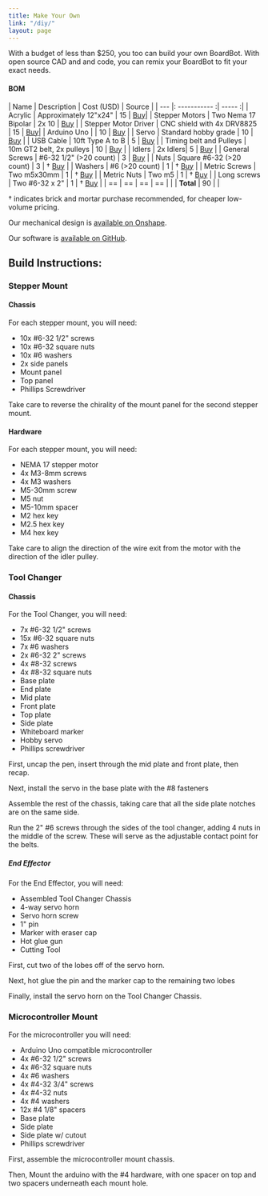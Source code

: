```yaml
---
title: Make Your Own
link: "/diy/"
layout: page
---
```


With a budget of less than $250, you too can build your own BoardBot. With open source CAD and and code, you can remix your BoardBot to fit your exact needs.


#### BOM


| Name | Description | Cost (USD) | Source |
| ---  |: ----------- :| ----- :|
| Acrylic | Approximately 12"x24" | 15 | [Buy](https://www.mcmaster.com/#8505k742/=1ajxsgv)|
| Stepper Motors | Two Nema 17 Bipolar | 2x 10 | [Buy](https://www.amazon.com/gp/product/B00PNEQCLO/ref=oh_aui_detailpage_o01_s00?ie=UTF8&psc=1) |
| Stepper Motor Driver | CNC shield with 4x DRV8825 | 15 | [Buy](https://smile.amazon.com/gp/product/B06Y5SS2W9/ref=od_aui_detailpages00?ie=UTF8&psc=1)|
| Arduino Uno | | 10 | [Buy](https://smile.amazon.com/gp/product/B01AR7YJ3O/ref=od_aui_detailpages00?ie=UTF8&psc=1) |
| Servo | Standard hobby grade | 10 | [Buy](https://smile.amazon.com/Hitec-RCD-USA-31422-Standard/dp/B00B88FIZ0/ref=sr_1_2?s=industrial&ie=UTF8&qid=1512752431&sr=1-2&keywords=hobby+servo) |
| USB Cable | 10ft Type A to B | 5 | [Buy](https://smile.amazon.com/gp/product/B00NH13DV2/ref=od_aui_detailpages00?ie=UTF8&psc=1) |
| Timing belt and Pulleys | 10m GT2 belt, 2x pulleys | 10 | [Buy](https://www.amazon.com/BIQU-Meters-Timing-20Teeth-Printer/dp/B01GTGOD6U/ref=sr_1_8?ie=UTF8&qid=1510678841&sr=8-8&keywords=5mm+bore+timing) |
| Idlers | 2x Idlers| 5 | [Buy](https://www.amazon.com/BIQU-Aluminum-Toothless-Timing-Printer/dp/B01H3F8LUU/ref=sr_1_4?s=industrial&ie=UTF8&qid=1510679336&sr=1-4&keywords=6mm+belt+width+idler&dpID=419EDxynYwL&preST=_SX342_QL70_&dpSrc=srch) |
| General Screws | #6-32 1/2" (>20 count) | 3 | [Buy](https://www.mcmaster.com/#91249A148) |
| Nuts | Square #6-32 (>20 count) | 3 | † [Buy](https://www.mcmaster.com/#94855A115) |
| Washers | #6 (>20 count) | 1 | † [Buy](https://www.mcmaster.com/#92141A008) |
| Metric Screws | Two m5x30mm | 1 | † [Buy](https://www.mcmaster.com/#91502a150/=1alhs37) |
| Metric Nuts | Two m5 | 1 | † [Buy](https://www.mcmaster.com/#93187a200/=1alhrm1) |
| Long screws | Two #6-32 x 2" | 1 | † [Buy](https://www.mcmaster.com/#92949A817) |
| == | == | == | == |
| | **Total** | 90 | |

† indicates brick and mortar purchase recommended, for cheaper low-volume pricing.





Our mechanical design is [available on Onshape](https://cad.onshape.com/documents/8f08652983ca17f06e9ac67d/w/e174f06e8eb73e105045d519/e/7b27395932c9fa97ee45a030).

Our software is [available on GitHub](https://github.com/ScrumbledEggs/PoE).

## Build Instructions:

### Stepper Mount

#### Chassis
For each stepper mount, you will need:
- 10x #6-32 1/2" screws
- 10x #6-32 square nuts
- 10x #6 washers
- 2x side panels
- Mount panel
- Top panel
- Phillips Screwdriver

Take care to reverse the chirality of the mount panel for the second stepper mount.

#### Hardware
For each stepper mount, you will need:
- NEMA 17 stepper motor
- 4x M3-8mm screws
- 4x M3 washers
- M5-30mm screw
- M5 nut
- M5-10mm spacer
- M2 hex key
- M2.5 hex key
- M4 hex key

Take care to align the direction of the wire exit from the motor with the direction of the idler pulley.


### Tool Changer

#### Chassis

For the Tool Changer, you will need:
- 7x #6-32 1/2" screws
- 15x #6-32 square nuts
- 7x #6 washers
- 2x #6-32 2" screws
- 4x #8-32 screws
- 4x #8-32 square nuts
- Base plate
- End plate
- Mid plate
- Front plate
- Top plate
- Side plate
- Whiteboard marker
- Hobby servo
- Phillips screwdriver

First, uncap the pen, insert through the mid plate and front plate, then recap.

Next, install the servo in the base plate with the #8 fasteners

Assemble the rest of the chassis, taking care that all the side plate notches are on the same side.

Run the 2" #6 screws through the sides of the tool changer, adding 4 nuts in the middle of the screw. These will serve as the adjustable contact point for the belts.

##### End Effector

For the End Effector, you will need:
- Assembled Tool Changer Chassis
- 4-way servo horn
- Servo horn screw
- 1" pin
- Marker with eraser cap
- Hot glue gun
- Cutting Tool

First, cut two of the lobes off of the servo horn.

Next, hot glue the pin and the marker cap to the remaining two lobes

Finally, install the servo horn on the Tool Changer Chassis.

### Microcontroller Mount

For the microcontroller you will need:
- Arduino Uno compatible microcontroller
- 4x #6-32 1/2" screws
- 4x #6-32 square nuts
- 4x #6 washers
- 4x #4-32 3/4" screws
- 4x #4-32 nuts
- 4x #4 washers
- 12x #4 1/8" spacers
- Base plate
- Side plate
- Side plate w/ cutout
- Phillips screwdriver

First, assemble the microcontroller mount chassis.

Then, Mount the arduino with the #4 hardware, with one spacer on top and two spacers underneath each mount hole.






